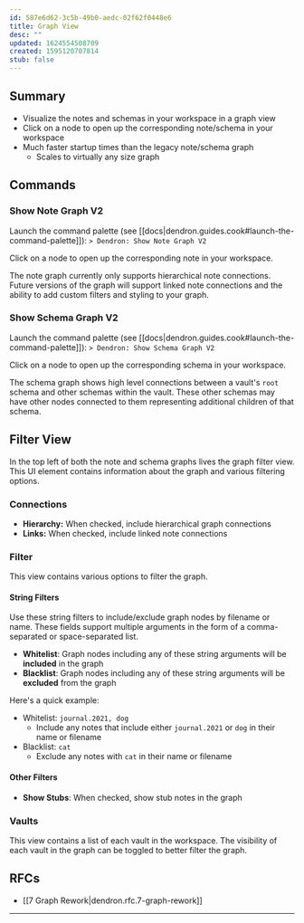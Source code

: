 ```yaml
---
id: 587e6d62-3c5b-49b0-aedc-02f62f0448e6
title: Graph View
desc: ""
updated: 1624554508709
created: 1595120707814
stub: false
---
```


## Summary

-   Visualize the notes and schemas in your workspace in a graph view
-   Click on a node to open up the corresponding note/schema in your workspace
-   Much faster startup times than the legacy note/schema graph
    -   Scales to virtually any size graph

## Commands

### Show Note Graph V2

Launch the command palette (see [[docs|dendron.guides.cook#launch-the-command-palette]]): `> Dendron: Show Note Graph V2`

Click on a node to open up the corresponding note in your workspace.

The note graph currently only supports hierarchical note connections. Future versions of the graph will support linked note connections and the ability to add custom filters and styling to your graph.

### Show Schema Graph V2

Launch the command palette (see [[docs|dendron.guides.cook#launch-the-command-palette]]): `> Dendron: Show Schema Graph V2`

Click on a node to open up the corresponding schema in your workspace.

The schema graph shows high level connections between a vault's `root` schema and other schemas within the vault. These other schemas may have other nodes connected to them representing additional children of that schema.

## Filter View

In the top left of both the note and schema graphs lives the graph filter view. This UI element contains information about the graph and various filtering options.

### Connections

-   **Hierarchy:** When checked, include hierarchical graph connections
-   **Links:** When checked, include linked note connections

### Filter

This view contains various options to filter the graph.

#### String Filters

Use these string filters to include/exclude graph nodes by filename or name. These fields support multiple arguments in the form of a comma-separated or space-separated list.

-   **Whitelist**: Graph nodes including any of these string arguments will be **included** in the graph
-   **Blacklist**: Graph nodes including any of these string arguments will be **excluded** from the graph

Here's a quick example:

-   Whitelist: `journal.2021, dog`
    -   Include any notes that include either `journal.2021` or `dog` in their name or filename
-   Blacklist: `cat`
    -   Exclude any notes with `cat` in their name or filename

#### Other Filters

-   **Show Stubs**: When checked, show stub notes in the graph

### Vaults

This view contains a list of each vault in the workspace. The visibility of each vault in the graph can be toggled to better filter the graph.

## RFCs

-   [[7 Graph Rework|dendron.rfc.7-graph-rework]]

---
